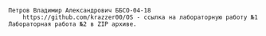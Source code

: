 	Петров Владимир Александрович ББСО-04-18
		https://github.com/krazzer00/OS - ссылка на лабораторную работу №1
	Лабораторная работа №2 в ZIP архиве.
